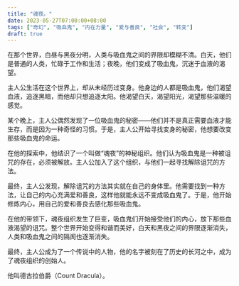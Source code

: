 ```yaml
---
title: "魂夜。"
date: 2023-05-27T07:00:00+08:00
tags: ["奇幻", "吸血鬼", "内在力量", "爱与善良", "社会", "转变"]
draft: true
---
```


在那个世界，白昼与黑夜分明，人类与吸血鬼之间的界限却模糊不清。白天，他们是普通的人类，忙碌于工作和生活；夜晚，他们变成了吸血鬼，沉迷于血液的渴望。

主人公生活在这个世界上，却从未经历过变身。他身边的人都是吸血鬼，他们渴望血液，追逐黑暗，而他却只想追逐太阳。他渴望白天，渴望阳光，渴望那些温暖的感觉。

某个晚上，主人公偶然发现了一位吸血鬼的秘密——他们并不是真正需要血液才能生存，而是因为一种奇怪的习惯。于是，主人公开始寻找变身的秘密，他想要改变那些吸血鬼的命运。

在他的探索中，他结识了一个叫做“魂夜”的神秘组织。他们认为吸血鬼是一种被诅咒的存在，必须被解放。主人公加入了这个组织，与他们一起寻找解除诅咒的方法。

最终，主人公发现，解除诅咒的方法其实就在自己的身体里。他需要找到一种方法，让自己的内心充满爱和善良，这样他就能永远不变成吸血鬼了。于是，他开始修炼内心，用自己的爱和善良去感化那些吸血鬼。

在他的带领下，魂夜组织发生了巨变，吸血鬼们开始接受他们的内心，放下那些血液渴望的诅咒。整个世界开始变得和谐而美好，白天和黑夜之间的界限逐渐消失，人类和吸血鬼之间的隔阂也逐渐消失。

最终，主人公成为了一个传说中的人物，他的名字被刻在了历史的长河之中，成为了魂夜组织的创始人。

他叫德古拉伯爵（Count Dracula）。